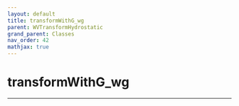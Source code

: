 ```yaml
---
layout: default
title: transformWithG_wg
parent: WVTransformHydrostatic
grand_parent: Classes
nav_order: 42
mathjax: true
---
```


#  transformWithG_wg




---

